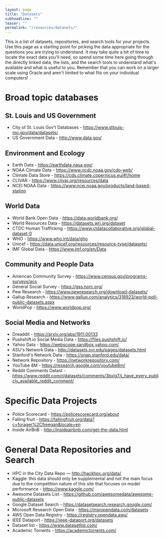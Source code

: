 ```yaml
---
layout: page
title: "Datasets"
subheadline: "" 
teaser: ""
permalink: "/resources/datasets/"
---
```


This is a list of datasets, repositories, and search tools for your projects. Use this page as a starting point for picking the data appropriate for the questions you are trying to understand. It may take quite a bit of time to locate the exact data you'll need, so spend some time here going through the directly linked data, the lists, and the search tools to understand what's available and what is useful to you. Remember that you can work on a larger scale using Oracle and aren't limited to what fits on your individual computers! 

# Broad topic databases

## St. Louis and US Government
- City of St. Louis Gov’t Databases - <a href="https://www.stlouis-mo.gov/data/datasets/">https://www.stlouis-mo.gov/data/datasets/ </a>
- US Government Data - <a href="http://www.data.gov/">http://www.data.gov/ </a>

## Environment and Ecology
- Earth Data - <a href="https://earthdata.nasa.gov">https://earthdata.nasa.gov/</a>
- NOAA Climate Data - <a href="https://www.ncdc.noaa.gov/cdo-web/">https://www.ncdc.noaa.gov/cdo-web/</a>
- Climate Data Store - <a href="https://cds.climate.copernicus.eu/#!/home">https://cds.climate.copernicus.eu/#!/home</a>
- CLIVAR - <a href="https://www.clivar.org/resources/data">https://www.clivar.org/resources/data</a>
- NCEI NOAA Data - <a href="https://www.ncei.noaa.gov/products/land-based-station">https://www.ncei.noaa.gov/products/land-based-station</a>

## World Data
- World Bank Open Data - <a href="https://data.worldbank.org/">https://data.worldbank.org/</a>
- World Resources Data - <a href="https://datasets.wri.org/dataset">https://datasets.wri.org/dataset</a>
- CTDC Human Trafficking - <a href="https://www.ctdatacollaborative.org/global-dataset-0">https://www.ctdatacollaborative.org/global-dataset-0</a>
- WHO - <a href="https://www.who.int/data/gho">https://www.who.int/data/gho</a>
- Unicef - <a href="https://data.unicef.org/resources/resource-type/datasets/">https://data.unicef.org/resources/resource-type/datasets/</a>
- IMF Global Data - <a href="https://www.imf.org/en/Data">https://www.imf.org/en/Data</a>

## Community and People Data
- American Community Survey - <a href="https://www.census.gov/programs-surveys/acs">https://www.census.gov/programs-surveys/acs</a>
- General Social Survey - <a href="https://gss.norc.org/">https://gss.norc.org/</a>
- Pew Research - <a href="https://www.pewresearch.org/download-datasets/">https://www.pewresearch.org/download-datasets/</a>
- Gallup Research - <a href="https://www.gallup.com/analytics/318923/world-poll-public-datasets.aspx">https://www.gallup.com/analytics/318923/world-poll-public-datasets.aspx</a>
- WorldPop - <a href="https://www.worldpop.org/">https://www.worldpop.org/</a>

## Social Media and Networks
- Dreaddit - <a href="https://arxiv.org/abs/1911.00133">https://arxiv.org/abs/1911.00133</a>
- Pushshift.io Social Media Data - <a href="https://files.pushshift.io/">https://files.pushshift.io/</a>
- Yahoo Data - <a href="https://webscope.sandbox.yahoo.com/">https://webscope.sandbox.yahoo.com/</a>
- ASU's Network Data - <a href="http://datasets.syr.edu/pages/datasets.html">http://datasets.syr.edu/pages/datasets.html</a>
- Stanford's Network Data - <a href="https://snap.stanford.edu/data/">https://snap.stanford.edu/data/</a>
- Network Repository - <a href="https://networkrepository.com/">https://networkrepository.com/</a>
- YouTube 8M - <a href="https://research.google.com/youtube8m">https://research.google.com/youtube8m/</a>
- Reddit Comments Datast - <a href="https://www.reddit.com/r/datasets/comments/3bxlg7/i_have_every_publicly_available_reddit_comment/">https://www.reddit.com/r/datasets/comments/3bxlg7/i_have_every_publicly_available_reddit_comment/</a>


# Specific Data Projects
- Police Scorecard - <a href="https://policescorecard.org/about">https://policescorecard.org/about</a>
- Falling fruit - <a href="https://fallingfruit.org/data?c=forager%2Cfreegan&locale=en">https://fallingfruit.org/data?c=forager%2Cfreegan&locale=en</a>
- Inside AirBnB - <a href="http://insideairbnb.com/get-the-data.html">http://insideairbnb.com/get-the-data.html</a>


# General Data Repositories and Search
- HPC in the City Data Repo — <a href="http://hackhpc.org/data/">http://hackhpc.org/data/</a>
- Kaggle: this data should only be supplemental and not the main focus due to the competition nature of this site that focuses on model performance - <a href="https://www.kaggle.com/">https://www.kaggle.com/</a>
- Awesome Datasets List - <a href="https://github.com/awesomedata/awesome-public-datasets">https://github.com/awesomedata/awesome-public-datasets</a>
- Google Dataset Search - <a href="https://datasetsearch.research.google.com/">https://datasetsearch.research.google.com/</a>
- Microsoft Research Open Data - <a href="https://msropendata.com/datasets">https://msropendata.com/datasets</a>
- AWS Open Data Registry - <a href="https://registry.opendata.aws/">https://registry.opendata.aws/</a>
- IEEE Dataport - <a href="https://ieee-dataport.org/datasets">https://ieee-dataport.org/datasets</a>
- Dataset list - <a href="https://www.datasetlist.com/">https://www.datasetlist.com/</a>
- Academic Torrents - <a href="https://academictorrents.com/">https://academictorrents.com/</a>

